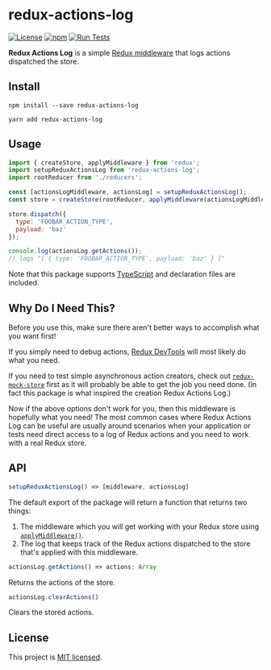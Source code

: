 # redux-actions-log

[![License](https://img.shields.io/badge/license-MIT-blue.svg)](https://github.com/mattlean/redux-actions-log/blob/main/LICENSE) [![npm](https://img.shields.io/npm/v/redux-actions-log.svg?colorB=brightgreen)](https://npmjs.com/package/redux-actions-log) [![Run Tests](https://github.com/mattlean/redux-actions-log/workflows/Run%20Tests/badge.svg)](https://github.com/mattlean/redux-actions-log/actions)

**Redux Actions Log** is a simple [Redux middleware](https://redux.js.org/tutorials/fundamentals/part-4-store#middleware) that logs actions dispatched the store.

## Install

`npm install --save redux-actions-log`

`yarn add redux-actions-log`

## Usage

```javascript
import { createStore, applyMiddleware } from 'redux';
import setupReduxActionsLog from 'redux-actions-log';
import rootReducer from './reducers';

const [actionsLogMiddleware, actionsLog] = setupReduxActionsLog();
const store = createStore(rootReducer, applyMiddleware(actionsLogMiddleware));

store.dispatch({
  type: 'FOOBAR_ACTION_TYPE',
  payload: 'baz'
});

console.log(actionsLog.getActions());
// logs "[ { type: 'FOOBAR_ACTION_TYPE', payload: 'baz' } ]"
```

Note that this package supports [TypeScript](https://www.typescriptlang.org) and declaration files are included.

## Why Do I Need This?

Before you use this, make sure there aren't better ways to accomplish what you want first!

If you simply need to debug actions, [Redux DevTools](https://redux.js.org/tutorials/fundamentals/part-4-store#redux-devtools) will most likely do what you need.

If you need to test simple asynchronous action creators, check out [`redux-mock-store`](https://npmjs.com/package/redux-mock-store) first as it will probably be able to get the job you need done. (In fact this package is what inspired the creation Redux Actions Log.)

Now if the above options don't work for you, then this middleware is hopefully what you need! The most common cases where Redux Actions Log can be useful are usually around scenarios when your application or tests need direct access to a log of Redux actions and you need to work with a real Redux store.

## API
```javascript
setupReduxActionsLog() => [middleware, actionsLog]
```
The default export of the package will return a function that returns two things:

1. The middleware which you will get working with your Redux store using [`applyMiddleware()`](https://redux.js.org/api/applymiddleware).
2. The log that keeps track of the Redux actions dispatched to the store that's applied with this middleware.

```javascript
actionsLog.getActions() => actions: Array
```
Returns the actions of the store.

```javascript
actionsLog.clearActions()
```
Clears the stored actions.

## License

This project is [MIT licensed](https://github.com/mattlean/redux-actions-log/blob/main/LICENSE).
